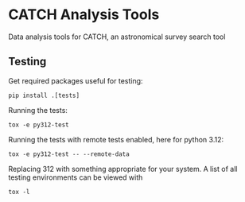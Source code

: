 # CATCH Analysis Tools
Data analysis tools for CATCH, an astronomical survey search tool


## Testing

Get required packages useful for testing:
```
pip install .[tests]
```

Running the tests:
```
tox -e py312-test
```

Running the tests with remote tests enabled, here for python 3.12:
```
tox -e py312-test -- --remote-data
```

Replacing 312 with something appropriate for your system.  A list of all testing environments can be viewed with
```
tox -l
```
